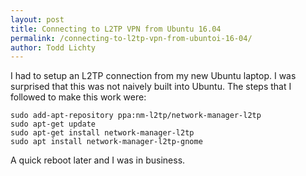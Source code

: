 ```yaml
---
layout: post
title: Connecting to L2TP VPN from Ubuntu 16.04
permalink: /connecting-to-l2tp-vpn-from-ubuntoi-16-04/
author: Todd Lichty
---
```

<p>I had to setup an L2TP connection from my new Ubuntu laptop. I was surprised that this was not naively built into Ubuntu. The steps that I followed to make this work were:</p><!--kg-card-begin: markdown--><pre><code>sudo add-apt-repository ppa:nm-l2tp/network-manager-l2tp  
sudo apt-get update  
sudo apt-get install network-manager-l2tp  
sudo apt install network-manager-l2tp-gnome
</code></pre>
<!--kg-card-end: markdown--><p>A quick reboot later and I was in business.</p>